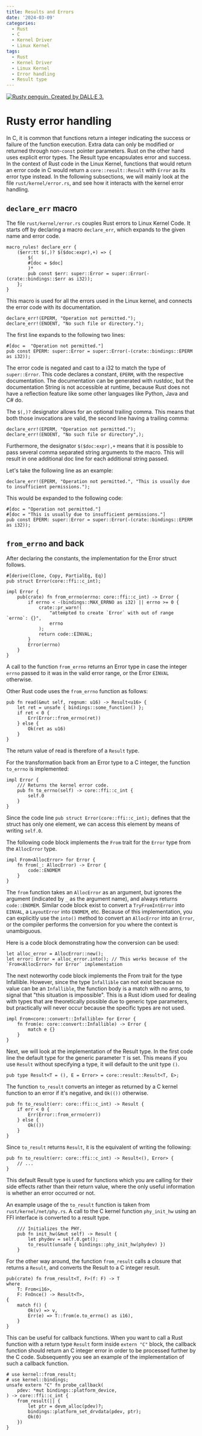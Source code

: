 ```yaml
---
title: Results and Errors
date: '2024-03-09'
categories:
  - Rust
  - C
  - Kernel Driver
  - Linux Kernel
tags:
  - Rust
  - Kernel Driver
  - Linux Kernel
  - Error handling
  - Result type
---
```


[<img class="penguin" src="/static/img/rusty_penguin_7.jpeg" alt="Rusty penguin. Created by DALL·E 3." />](https://github.com/Rust-for-Linux/)

# Rusty error handling

In C, it is common that functions return a integer indicating the success or
failure of the function execution. Extra data can only be modified or returned
through non-`const` pointer parameters. Rust on the other hand uses explicit
error types.  The Result type encapsulates error and success.  In the context of
Rust code in the Linux Kernel, functions that would return an error code in C
would return a `core::result::Result` with `Error` as its error type instead. In
the following subsections, we will mainly look at the file
`rust/kernel/error.rs`, and see how it interacts with the kernel error handling.

## `declare_err` macro
The file `rust/kernel/error.rs` couples Rust errors to Linux Kernel Code. It
starts off by declaring a macro `declare_err`, which expands to the given name
and error code.

```
macro_rules! declare_err {
    ($err:tt $(,)? $($doc:expr),+) => {
        $(
        #[doc = $doc]
        )*
        pub const $err: super::Error = super::Error(-(crate::bindings::$err as i32));
    };
}
```

This macro is used for all the errors used in the Linux kernel, and connects the
error code with its documentation.

```
declare_err!(EPERM, "Operation not permitted.");
declare_err!(ENOENT, "No such file or directory.");
```
The first line expands to the following two lines:

```
#[doc =  "Operation not permitted."]
pub const EPERM: super::Error = super::Error(-(crate::bindings::EPERM as i32));
```

The error code is negated and cast to a i32 to match the type of `super::Error`.
This code declares a constant, `EPERM`, with the respective documentation. The
documentation can be generated with rustdoc, but the documentation String is not
accessible at runtime, because Rust does not have a reflection feature like some
other languages like Python, Java and C# do.

The `$(,)?` designator allows for an optional trailing comma. This means that
both those invocations are valid, the second line having a trailing comma:

```
declare_err!(EPERM, "Operation not permitted.");
declare_err!(ENOENT, "No such file or directory",);
```

Furthermore, the designator `$($doc:expr),+` means that it is possible to pass
several comma separated string arguments to the macro. This will result in one
additional doc line for each additional string passed.

Let's take the following line as an example:

```
declare_err!(EPERM, "Operation not permitted.", "This is usually due to insufficient permissions.");
```

This would be expanded to the following code:

```
#[doc = "Operation not permitted."]
#[doc = "This is usually due to insufficient permissions."]
pub const EPERM: super::Error = super::Error(-(crate::bindings::EPERM as i32));
```

## `from_errno` and back

After declaring the constants, the implementation for the Error struct follows.

```
#[derive(Clone, Copy, PartialEq, Eq)]
pub struct Error(core::ffi::c_int);

impl Error {
    pub(crate) fn from_errno(errno: core::ffi::c_int) -> Error {
        if errno < -(bindings::MAX_ERRNO as i32) || errno >= 0 {
            crate::pr_warn!(
                "attempted to create `Error` with out of range `errno`: {}",
                errno
            );
            return code::EINVAL;
        }
        Error(errno)
    }
}
```

A call to the function `from_errno` returns an Error type in case the integer
`errno` passed to it was in the valid error range, or the Error `EINVAL` otherwise.

Other Rust code uses the `from_errno` function as follows:

```
pub fn read(&mut self, regnum: u16) -> Result<u16> {
    let ret = unsafe { bindings::some_function() };
    if ret < 0 {
        Err(Error::from_errno(ret))
    } else {
        Ok(ret as u16)
    }
}
```
The return value of read is therefore of a `Result` type.

For the transformation back from an Error type to a C integer, the function `to_errno`
is implemented:

```
impl Error {
    /// Returns the kernel error code.
    pub fn to_errno(self) -> core::ffi::c_int {
        self.0
    }
}
```

Since the code line `pub struct Error(core::ffi::c_int);` defines that the struct
has only one element, we can access this element by means of writing `self.0`.

The following code block implements the `From` trait for the `Error` type from
the `AllocError` type.
```
impl From<AllocError> for Error {
    fn from(_: AllocError) -> Error {
        code::ENOMEM
    }
}
```
The `from` function takes an `AllocError` as an argument, but ignores the
argument (indicated by `_` as the argument name), and always returns
`code::ENOMEM`. Similar code block exist to convert a `TryFromIntError` into `EINVAL`, a
`LayoutError` into `ENOMEM`, etc. Because of this implementation, you can
explicitly use the `into()` method to convert an `AllocError` into an `Error`,
or the compiler performs the conversion for you where the context is
unambiguous.

Here is a code block demonstrating how the conversion can be used:
```
let alloc_error = AllocError::new();
let error: Error = alloc_error.into(); // This works because of the `From<AllocError> for Error` implementation
```

The next noteworthy code block implements the From trait for the type
Infallible. However, since the type `Infallible` can not exist because no value
can be an `Infallible`, the function body is a match with no arms, to signal
that "this situation is impossible". This is a Rust idiom used for dealing with
types that are theoretically possible due to generic type parameters, but
practically will never occur because the specific types are not used.

```
impl From<core::convert::Infallible> for Error {
    fn from(e: core::convert::Infallible) -> Error {
        match e {}
    }
}
```

Next, we will look at the implementation of the Result type. In the first code
line the default type for the generic parameter `T` is set. This means if you
use `Result` without specifying a type, it will default to the unit type `()`.

```
pub type Result<T = (), E = Error> = core::result::Result<T, E>;
```

The function `to_result` converts an integer as returned by a C kernel function
to an error if it's negative, and `Ok(())` otherwise.

```
pub fn to_result(err: core::ffi::c_int) -> Result {
    if err < 0 {
        Err(Error::from_errno(err))
    } else {
        Ok(())
    }
}
```

Since `to_result` returns `Result`, it is the equivalent of writing the
following:

```
pub fn to_result(err: core::ffi::c_int) -> Result<(), Error> {
    // ...
}
```

This default Result type is used for functions which you are calling for their
side effects rather than their return value, where the only useful information
is whether an error occurred or not.

An example usage of the `to_result` function is taken from
`rust/kernel/net/phy.rs`. A call to the C kernel function `phy_init_hw` using an
FFI interface is converted to a result type.
```
    /// Initializes the PHY.
    pub fn init_hw(&mut self) -> Result {
        let phydev = self.0.get();
        to_result(unsafe { bindings::phy_init_hw(phydev) })
    }
```

For the other way around, the function `from_result` calls a closure that
returns a `Result`, and converts the Result to a C integer result.

```
pub(crate) fn from_result<T, F>(f: F) -> T
where
    T: From<i16>,
    F: FnOnce() -> Result<T>,
{
    match f() {
        Ok(v) => v,
        Err(e) => T::from(e.to_errno() as i16),
    }
}
```

This can be useful for callback functions. When you want to call a Rust function
with a return type `Result` form inside `extern "C"` block, the callback
function should return an C integer error in order to be processed further by
the C code. Subsequently you see an example of the implementation of such a
callback function.

```
# use kernel::from_result;
# use kernel::bindings;
unsafe extern "C" fn probe_callback(
    pdev: *mut bindings::platform_device,
) -> core::ffi::c_int {
    from_result(|| {
        let ptr = devm_alloc(pdev)?;
        bindings::platform_set_drvdata(pdev, ptr);
        Ok(0)
    })
}
```
